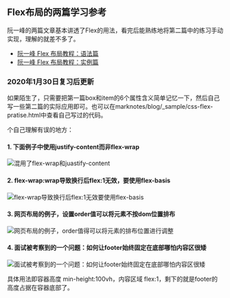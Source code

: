 

## Flex布局的两篇学习参考

阮一峰的两篇文章基本讲透了Flex的用法，看完后能熟练地将第二篇中的练习手动实现，理解的就差不多了。

- [阮一峰 Flex 布局教程：语法篇](http://www.ruanyifeng.com/blog/2015/07/flex-grammar.html)
- [阮一峰 Flex 布局教程：实例篇](http://www.ruanyifeng.com/blog/2015/07/flex-examples.html)

### 2020年1月30日复习后更新

如果陌生了，只需要把第一篇box和item的6个属性含义简单记忆一下，然后自己写一些第二篇的实际应用即可。也可以在marknotes/blog/_sample/css-flex-pratise.html中查看自己写过的代码。


个自己理解有误的地方：

#### 1. 下面例子中使用justify-content而非flex-wrap

![混用了flex-wrap和juastify-content](http://www.ruanyifeng.com/blogimg/asset/2015/bg2015071315.png)

#### 2. flex-wrap:wrap导致换行后flex:1无效，要使用flex-basis

![flex-wrap导致换行后flex:1无效要使用flex-basis](http://www.ruanyifeng.com/blogimg/asset/2015/bg2015071319.png)

#### 3. 网页布局的例子，设置order值可以将元素不按dom位置排布

![网页布局的例子，order值得可以将元素的排布位置进行调整](http://www.ruanyifeng.com/blogimg/asset/2015/bg2015071323.png)

#### 4. 面试被考察到的一个问题：如何让footer始终固定在底部哪怕内容区很矮

![面试被考察到的一个问题：如何让footer始终固定在底部哪怕内容区很矮](http://www.ruanyifeng.com/blogimg/asset/2015/bg2015071326.png)

具体用法即容器高度 min-height:100vh，内容区域 flex:1，剩下的就是footer的高度占据在容器底部了。
